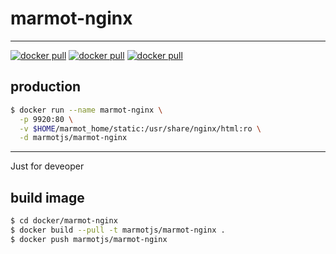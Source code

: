 # marmot-nginx

---

[![docker pull][docker-pull-image]][docker-url]
[![docker pull][docker-size-image]][docker-url]
[![docker pull][docker-layers-image]][docker-url]

[docker-pull-image]: https://img.shields.io/docker/pulls/marmotjs/marmot-nginx.svg?style=flat-square&logo=dockbit
[docker-size-image]: https://img.shields.io/microbadger/image-size/marmotjs/marmot-nginx.svg?style=flat-square&logo=dockbit
[docker-layers-image]: https://img.shields.io/microbadger/layers/marmotjs/marmot-nginx.svg?style=flat-square&logo=dockbit
[docker-url]: https://hub.docker.com/r/marmotjs/marmot-nginx/

## production

```bash
$ docker run --name marmot-nginx \
  -p 9920:80 \
  -v $HOME/marmot_home/static:/usr/share/nginx/html:ro \
  -d marmotjs/marmot-nginx
```

---

Just for deveoper

## build image

```bash
$ cd docker/marmot-nginx
$ docker build --pull -t marmotjs/marmot-nginx .
$ docker push marmotjs/marmot-nginx
```
